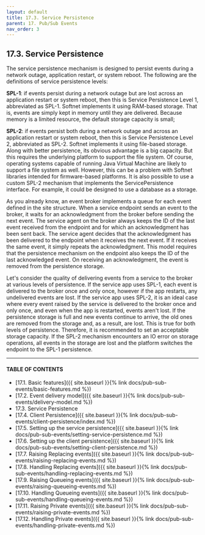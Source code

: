 ```yaml
---
layout: default
title: 17.3. Service Persistence
parent: 17. Pub/Sub Events
nav_order: 3
---
```


## 17.3. Service Persistence

The service persistence mechanism is designed to persist events during a network outage, application restart, or system reboot. The following are the definitions of service persistence levels:  

**SPL-1**: if events persist during a network outage but are lost across an application restart or system reboot, then this is Service Persistence Level 1, abbreviated as SPL-1. Softnet implements it using RAM-based storage. That is, events are simply kept in memory until they are delivered. Because memory is a limited resource, the default storage capacity is small;  

**SPL-2**: if events persist both during a network outage and across an application restart or system reboot, then this is Service Persistence Level 2, abbreviated as SPL-2. Softnet implements it using file-based storage. Along with better persistence, its obvious advantage is a big capacity. But this requires the underlying platform to support the file system. Of course, operating systems capable of running Java Virtual Machine are likely to support a file system as well. However, this can be a problem with Softnet libraries intended for firmware-based platforms. It is also possible to use a custom SPL-2 mechanism that implements the ServicePersistence interface. For example, it could be designed to use a database as a storage.  

As you already know, an event broker implements a queue for each event defined in the site structure. When a service endpoint sends an event to the broker, it waits for an acknowledgment from the broker before sending the next event. The service agent on the broker always keeps the ID of the last event received from the endpoint and for which an acknowledgment has been sent back. The service agent decides that the acknowledgment has been delivered to the endpoint when it receives the next event. If it receives the same event, it simply repeats the acknowledgment. This model requires that the persistence mechanism on the endpoint also keeps the ID of the last acknowledged event. On receiving an acknowledgment, the event is removed from the persistence storage.  

Let's consider the quality of delivering events from a service to the broker at various levels of persistence.  If the service app uses SPL-1, each event is delivered to the broker once and only once, however if the app restarts, any undelivered events are lost. If the service app uses SPL-2, it is an ideal case where every event raised by the service is delivered to the broker once and only once, and even when the app is restarted, events aren't lost. If the persistence storage is full and new events continue to arrive, the old ones are removed from the storage and, as a result, are lost. This is true for both levels of persistence. Therefore, it is recommended to set an acceptable storage capacity. If the SPL-2 mechanism encounters an IO error on storage operations, all events in the storage are lost and the platform switches the endpoint to the SPL-1 persistence.

---
#### TABLE OF CONTENTS
* [17.1. Basic features]({{ site.baseurl }}{% link docs/pub-sub-events/basic-features.md %})
* [17.2. Event delivery model]({{ site.baseurl }}{% link docs/pub-sub-events/delivery-model.md %})
* 17.3. Service Persistence
* [17.4. Client Persistence]({{ site.baseurl }}{% link docs/pub-sub-events/client-persistence/index.md %})
* [17.5. Setting up the service persistence]({{ site.baseurl }}{% link docs/pub-sub-events/setting-service-persistence.md %})
* [17.6. Setting up the client persistence]({{ site.baseurl }}{% link docs/pub-sub-events/setting-client-persistence.md %})
* [17.7. Raising Replacing events]({{ site.baseurl }}{% link docs/pub-sub-events/raising-replacing-events.md %})
* [17.8. Handling Replacing events]({{ site.baseurl }}{% link docs/pub-sub-events/handling-replacing-events.md %})
* [17.9. Raising Queueing events]({{ site.baseurl }}{% link docs/pub-sub-events/raising-queueing-events.md %})
* [17.10. Handling Queueing events]({{ site.baseurl }}{% link docs/pub-sub-events/handling-queueing-events.md %})
* [17.11. Raising Private events]({{ site.baseurl }}{% link docs/pub-sub-events/raising-private-events.md %})
* [17.12. Handling Private events]({{ site.baseurl }}{% link docs/pub-sub-events/handling-private-events.md %})